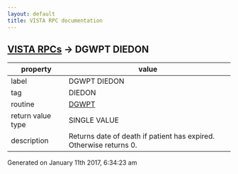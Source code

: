 ```yaml
---
layout: default
title: VISTA RPC documentation
---
```




## [VISTA RPCs](TableOfContent.md) &#8594; DGWPT DIEDON 

 property | value 
--- | --- 
 label | DGWPT DIEDON
 tag | DIEDON
 routine | [DGWPT](http://code.osehra.org/dox/Routine_DGWPT_source.html)
 return value type | SINGLE VALUE
 description | Returns date of death if patient has expired.  Otherwise returns 0.




Generated on January 11th 2017, 6:34:23 am